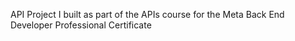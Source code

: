 API Project I built as part of the APIs course for the Meta Back End Developer Professional Certificate
